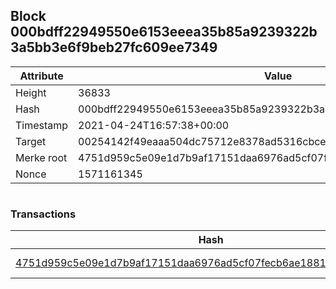 ## Block 000bdff22949550e6153eeea35b85a9239322b3a5bb3e6f9beb27fc609ee7349

Attribute | Value
--- | ---
Height | 36833
Hash | 000bdff22949550e6153eeea35b85a9239322b3a5bb3e6f9beb27fc609ee7349
Timestamp | 2021-04-24T16:57:38+00:00
Target | 00254142f49eaaa504dc75712e8378ad5316cbcead634704b3734b6271167cc4
Merke root | 4751d959c5e09e1d7b9af17151daa6976ad5cf07fecb6ae188151d203f81a325
Nonce | 1571161345

```

```

### Transactions

Hash | Amount
--- | ---
[4751d959c5e09e1d7b9af17151daa6976ad5cf07fecb6ae188151d203f81a325](4751d959c5e09e1d7b9af17151daa6976ad5cf07fecb6ae188151d203f81a325.md) | 10.00000000 SKEPTI 
